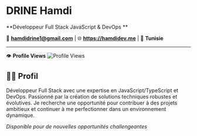 # DRINE Hamdi
**Développeur Full Stack JavaScript & DevOps **

📧 **hamdidrine1@gmail.com** | 🌐 **https://hamdidev.me** | 📍 **Tunisie**

---
👁️ **Profile Views** ![Profile Views](https://komarev.com/ghpvc/?username=yourusername&color=blue&style=flat)
## 👨‍💻 Profil

Développeur Full Stack avec une expertise en JavaScript/TypeScript et DevOps. Passionné par la création de solutions techniques robustes et évolutives. Je recherche une opportunité pour contribuer à des projets ambitieux et continuer à me perfectionner dans un environnement dynamique.



*Disponible pour de nouvelles opportunités challengeantes*
